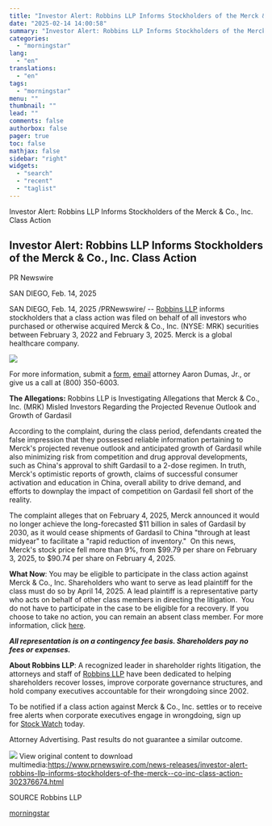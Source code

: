 ```yaml
---
title: "Investor Alert: Robbins LLP Informs Stockholders of the Merck & Co., Inc. Class Action"
date: "2025-02-14 14:00:58"
summary: "Investor Alert: Robbins LLP Informs Stockholders of the Merck &amp; Co., Inc. Class Action Investor Alert: Robbins LLP Informs Stockholders of the Merck &amp; Co., Inc. Class Action PR Newswire SAN DIEGO, Feb. 14, 2025 SAN DIEGO, Feb. 14, 2025 /PRNewswire/ -- Robbins LLP informs stockholders that a class action..."
categories:
  - "morningstar"
lang:
  - "en"
translations:
  - "en"
tags:
  - "morningstar"
menu: ""
thumbnail: ""
lead: ""
comments: false
authorbox: false
pager: true
toc: false
mathjax: false
sidebar: "right"
widgets:
  - "search"
  - "recent"
  - "taglist"
---
```


Investor Alert: Robbins LLP Informs Stockholders of the Merck & Co., Inc. Class Action

Investor Alert: Robbins LLP Informs Stockholders of the Merck & Co., Inc. Class Action
--------------------------------------------------------------------------------------

PR Newswire

SAN DIEGO, Feb. 14, 2025


SAN DIEGO, Feb. 14, 2025 /PRNewswire/ -- [Robbins LLP](https://c212.net/c/link/?t=0&l=en&o=4362823-1&h=1772603245&u=https%3A%2F%2Frobbinsllp.com%2Fmerck-amp-co-inc%2F&a=Robbins+LLP) informs stockholders that a class action was filed on behalf of all investors who purchased or otherwise acquired Merck & Co., Inc. (NYSE: MRK) securities between February 3, 2022 and February 3, 2025. Merck is a global healthcare company.

[![](https://mma.prnewswire.com/media/1321386/Robbins_LLP_Logo.jpg)](https://mma.prnewswire.com/media/1321386/Robbins_LLP_Logo.html)

For more information, submit a [form](https://c212.net/c/link/?t=0&l=en&o=4362823-1&h=2840223099&u=https%3A%2F%2Frobbinsllp.com%2Fmerck-amp-co-inc%2F&a=form), [email](mailto:adumas@robbinsllp.com) attorney Aaron Dumas, Jr., or give us a call at (800) 350-6003.

**The Allegations:** Robbins LLP is Investigating Allegations that Merck & Co., Inc. (MRK) Misled Investors Regarding the Projected Revenue Outlook and Growth of Gardasil

According to the complaint, during the class period, defendants created the false impression that they possessed reliable information pertaining to Merck's projected revenue outlook and anticipated growth of Gardasil while also minimizing risk from competition and drug approval developments, such as China's approval to shift Gardasil to a 2-dose regimen. In truth, Merck's optimistic reports of growth, claims of successful consumer activation and education in China, overall ability to drive demand, and efforts to downplay the impact of competition on Gardasil fell short of the reality.

The complaint alleges that on February 4, 2025, Merck announced it would no longer achieve the long-forecasted $11 billion in sales of Gardasil by 2030, as it would cease shipments of Gardasil to China "through at least midyear" to facilitate a "rapid reduction of inventory."  On this news, Merck's stock price fell more than 9%, from $99.79 per share on February 3, 2025, to $90.74 per share on February 4, 2025.

**What Now**: You may be eligible to participate in the class action against Merck & Co., Inc. Shareholders who want to serve as lead plaintiff for the class must do so by April 14, 2025. A lead plaintiff is a representative party who acts on behalf of other class members in directing the litigation.  You do not have to participate in the case to be eligible for a recovery. If you choose to take no action, you can remain an absent class member. For more information, click [here](https://c212.net/c/link/?t=0&l=en&o=4362823-1&h=985751545&u=https%3A%2F%2Frobbinsllp.com%2Fmerck-amp-co-inc%2F&a=here).

***All representation is on a contingency fee basis. Shareholders pay no fees or expenses.*** 

**About Robbins LLP**: A recognized leader in shareholder rights litigation, the attorneys and staff of [Robbins LLP](https://c212.net/c/link/?t=0&l=en&o=4362823-1&h=674748489&u=https%3A%2F%2Frobbinsllp.com%2F&a=+Robbins+LLP) have been dedicated to helping shareholders recover losses, improve corporate governance structures, and hold company executives accountable for their wrongdoing since 2002.

To be notified if a class action against Merck & Co., Inc. settles or to receive free alerts when corporate executives engage in wrongdoing, sign up for [Stock Watch](https://c212.net/c/link/?t=0&l=en&o=4362823-1&h=3041341674&u=https%3A%2F%2Frobbinsllp.com%2Fstock-watch%2F&a=Stock+Watch) today.

Attorney Advertising. Past results do not guarantee a similar outcome.

 ![](https://c212.net/c/img/favicon.png?sn=LA19547&sd=2025-02-14) View original content to download multimedia:<https://www.prnewswire.com/news-releases/investor-alert-robbins-llp-informs-stockholders-of-the-merck--co-inc-class-action-302376674.html>

SOURCE Robbins LLP

[morningstar](https://www.morningstar.com/news/pr-newswire/20250214la19547/investor-alert-robbins-llp-informs-stockholders-of-the-merck-co-inc-class-action)
